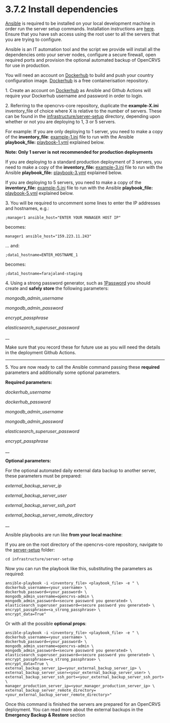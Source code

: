 # 3.7.2 Install dependencies

[Ansible](https://docs.ansible.com/) is required to be installed on your local development machine in order run the server setup commands. Installation instructions are [here](https://docs.ansible.com/ansible/latest/installation\_guide/intro\_installation.html).  Ensure that you have ssh access using the root user to all the servers that you are trying to configure.

Ansible is an IT automation tool and the script we provide will install all the dependencies onto your server nodes, configure a secure firewall, open required ports and provision the optional automated backup of OpenCRVS for use in production.

You will need an account on [Dockerhub](https://hub.docker.com/) to build and push your country configuration image.   [Dockerhub](https://hub.docker.com/) is a free containerisation repository.&#x20;



1\. Create an account on [Dockerhub](https://hub.docker.com/) as Ansible and Github Actions will require your Dockerhub username and password in order to login.



2\. Referring to the opencrvs-core repository, duplicate the **example-X.ini** inventory\_file of choice where X is relative to the number of servers.  These can be found in the [infrastructure/server-setup](https://github.com/opencrvs/opencrvs-core/tree/develop/infrastructure/server-setup) directory, depending upon whether or not you are deploying to 1, 3 or 5 servers.

For example: If you are only deploying to 1 server, you need to make a copy of the **inventory\_file**: [example-1.ini](https://github.com/opencrvs/opencrvs-core/blob/master/infrastructure/server-setup/example-1.ini) file to run with the Ansible **playbook\_file:** [playbook-1.yml](https://github.com/opencrvs/opencrvs-core/blob/master/infrastructure/server-setup/playbook-1.yml) explained below.

**Note: Only 1 server is not recommended for production deployments**

If you are deploying to a standard production deployment of 3 servers, you need to make a copy of the  **inventory\_file:** [example-3.ini](https://github.com/opencrvs/opencrvs-core/blob/master/infrastructure/server-setup/example-3.ini) file to run with the Ansible **playbook\_file:** [playbook-3.yml](https://github.com/opencrvs/opencrvs-core/blob/master/infrastructure/server-setup/playbook-3.yml) explained below.

If you are deploying to 5 servers, you need to make a copy of the **inventory\_file:** [example-5.ini](https://github.com/opencrvs/opencrvs-core/blob/master/infrastructure/server-setup/example-5.ini) file to run with the Ansible **playbook\_file:** [playbook-5.yml](https://github.com/opencrvs/opencrvs-core/blob/master/infrastructure/server-setup/playbook-5.yml) explained below.



3\. You will be required to uncomment some lines to enter the IP addresses and hostnames, e.g.:

```
;manager1 ansible_host="ENTER YOUR MANAGER HOST IP"
```

becomes:

```
manager1 ansible_host="159.223.11.243"
```

... and:

```
;data1_hostname=ENTER_HOSTNAME_1
```

becomes:

```
;data1_hostname=farajaland-staging
```



4\. Using a strong password generator, such as [1Password](https://1password.com/) you should create and **safely store** the following parameters:



_mongodb\_admin\_username_

_mongodb\_admin\_password_

_encrypt\_passphrase_

_elasticsearch\_superuser\_password_

__

&#x20;Make sure that you record these for future use as you will need the details in the deployment Github Actions.

****

5\. You are now ready to call the Ansible command passing these **required** parameters and additionally some optional parameters.



**Required parameters:**

_dockerhub\_username_

_dockerhub\_password_

_mongodb\_admin\_username_

_mongodb\_admin\_password_

_elasticsearch\_superuser\_password_

_encrypt\_passphrase_

__

**Optional parameters:**

For the optional automated daily external data backup to another server, these parameters must be prepared:

_external\_backup\_server\_ip_

_external\_backup\_server\_user_

_external\_backup\_server\_ssh\_port_

_external\_backup\_server\_remote\_directory_

__

Ansible playbooks are run like **from your local machine**:

If you are on the root directory of the opencrvs-core repository, navigate to the [server-setup](https://github.com/opencrvs/opencrvs-core/tree/develop/infrastructure/server-setup) folder:

```
cd infrastructure/server-setup
```

Now you can run the playbook like this, substituting the parameters as required:

```
ansible-playbook -i <inventory_file> <playbook_file> -e " \
dockerhub_username=<your_username> \
dockerhub_password=<your_password> \
mongodb_admin_username=opencrvs-admin \
mongodb_admin_password=<secure password you generated> \
elasticsearch_superuser_password=<secure password you generated> \
encrypt_passphrase=<a_strong_passphrase> \
encrypt_data=True"
```

Or with all the possible **optional props**:

```
ansible-playbook -i <inventory_file> <playbook_file> -e " \
dockerhub_username=<your_username> \
dockerhub_password=<your_password> \
mongodb_admin_username=opencrvs-admin \
mongodb_admin_password=<secure password you generated> \
elasticsearch_superuser_password=<secure password you generated> \
encrypt_passphrase=<a_strong_passphrase> \
encrypt_data=True \
external_backup_server_ip=<your_external_backup_server_ip> \
external_backup_server_user=<your_external_backup_server_user> \
external_backup_server_ssh_port=<your_external_backup_server_ssh_port> \
manager_production_server_ip=<your_manager_production_server_ip> \
external_backup_server_remote_directory=<your_external_backup_server_remote_directory>"
```

Once this command is finished the servers are prepared for an OpenCRVS deployment. You can read more about the external backups in the **Emergency Backup & Restore** section
